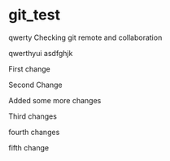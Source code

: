# git_test
qwerty
Checking git remote and collaboration

qwerthyui
asdfghjk

First change

Second Change

Added some more changes

Third changes

fourth changes

fifth change
